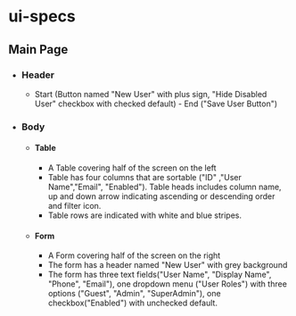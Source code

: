 # ui-specs

## Main Page
- ### Header
  - Start (Button named "New User" with plus sign, "Hide Disabled User" checkbox with checked default) - End ("Save User Button")
- ### Body
  - #### Table
    - A Table covering half of the screen on the left
    - Table has four columns that are sortable ("ID" ,"User Name","Email", "Enabled"). Table heads includes column name, up and down arrow indicating ascending or descending order and filter icon.
    - Table rows are indicated with white and blue stripes.
  - #### Form
    - A Form covering half of the screen on the right
    - The form has a header named "New User" with grey background
    - The form has three text fields("User Name", "Display Name", "Phone", "Email"), one dropdown menu ("User Roles") with three options ("Guest", "Admin", "SuperAdmin"), one checkbox("Enabled") with unchecked default.

